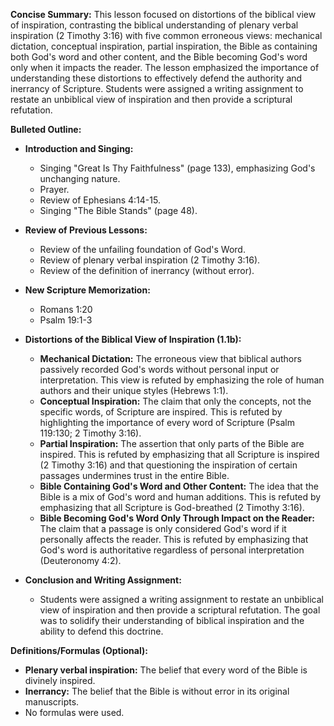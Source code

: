 **Concise Summary:** This lesson focused on distortions of the biblical view of inspiration, contrasting the biblical understanding of plenary verbal inspiration (2 Timothy 3:16) with five common erroneous views: mechanical dictation, conceptual inspiration, partial inspiration, the Bible as containing both God's word and other content, and the Bible becoming God's word only when it impacts the reader.  The lesson emphasized the importance of understanding these distortions to effectively defend the authority and inerrancy of Scripture.  Students were assigned a writing assignment to restate an unbiblical view of inspiration and then provide a scriptural refutation.


**Bulleted Outline:**

* **Introduction and Singing:**
    * Singing "Great Is Thy Faithfulness" (page 133), emphasizing God's unchanging nature.
    * Prayer.
    * Review of Ephesians 4:14-15.
    * Singing "The Bible Stands" (page 48).

* **Review of Previous Lessons:**
    * Review of the unfailing foundation of God's Word.
    * Review of plenary verbal inspiration (2 Timothy 3:16).
    * Review of the definition of inerrancy (without error).

* **New Scripture Memorization:**
    * Romans 1:20
    * Psalm 19:1-3

* **Distortions of the Biblical View of Inspiration (1.1b):**
    * **Mechanical Dictation:** The erroneous view that biblical authors passively recorded God's words without personal input or interpretation. This view is refuted by emphasizing the role of human authors and their unique styles (Hebrews 1:1).
    * **Conceptual Inspiration:** The claim that only the concepts, not the specific words, of Scripture are inspired.  This is refuted by highlighting the importance of every word of Scripture (Psalm 119:130; 2 Timothy 3:16).
    * **Partial Inspiration:** The assertion that only parts of the Bible are inspired. This is refuted by emphasizing that all Scripture is inspired (2 Timothy 3:16) and that questioning the inspiration of certain passages undermines trust in the entire Bible.
    * **Bible Containing God's Word and Other Content:** The idea that the Bible is a mix of God's word and human additions. This is refuted by emphasizing that all Scripture is God-breathed (2 Timothy 3:16).
    * **Bible Becoming God's Word Only Through Impact on the Reader:** The claim that a passage is only considered God's word if it personally affects the reader. This is refuted by emphasizing that God's word is authoritative regardless of personal interpretation (Deuteronomy 4:2).

* **Conclusion and Writing Assignment:**
    * Students were assigned a writing assignment to restate an unbiblical view of inspiration and then provide a scriptural refutation.  The goal was to solidify their understanding of biblical inspiration and the ability to defend this doctrine.


**Definitions/Formulas (Optional):**

* **Plenary verbal inspiration:** The belief that every word of the Bible is divinely inspired.
* **Inerrancy:**  The belief that the Bible is without error in its original manuscripts.
* No formulas were used.

